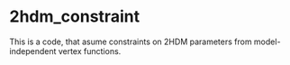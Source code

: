 # 2hdm_constraint
This is a code, that asume constraints on 2HDM parameters from model-independent vertex functions.
